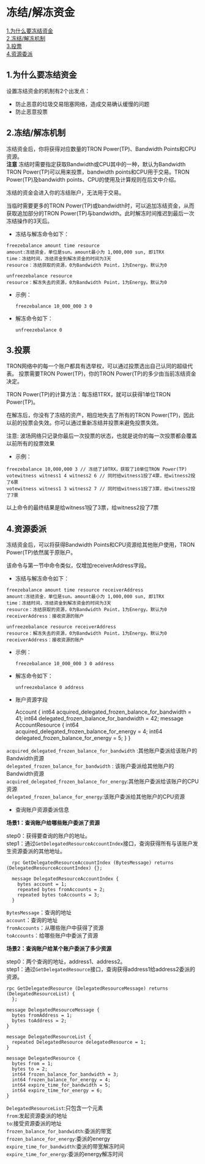# 冻结/解冻资金
[1.为什么要冻结资金](#1) \
[2.冻结/解冻机制](#2) \
[3.投票](#3) \
[4.资源委派](#4)

## <h2 id="1">1.为什么要冻结资金</h2>  

设置冻结资金的机制有2个出发点：
+ 防止恶意的垃圾交易阻塞网络，造成交易确认缓慢的问题
+ 防止恶意投票


## <h2 id="2">2.冻结/解冻机制</h2>  

冻结资金后，你将获得对应数量的TRON Power(TP)、Bandwidth Points和CPU资源。   
**注意** 冻结时需要指定获取Bandwidth或CPU其中的一种，默认为Bandwidth
TRON Power(TP)可以用来投票，bandwidth points和CPU用于交易。TRON Power(TP)及bandwidth points、CPU的使用及计算规则在后文中介绍。

冻结的资金会进入你的冻结账户，无法用于交易。

当临时需要更多的TRON Power(TP)或bandwidth时，可以追加冻结资金，从而获取追加部分的TRON Power(TP)与bandwidth。此时解冻时间推迟到最后一次冻结操作的3天后。

+ 冻结与解冻命令如下：

```
freezebalance amount time resource
amount:冻结资金，单位是sun。amount最小为 1,000,000 sun, 即1TRX
time：冻结时间，冻结资金到解冻资金的时间为3天
resource：冻结获取的资源，0为Bandwidth Point，1为Energy。默认为0

unfreezebalance resource
resource：解冻失去的资源，0为Bandwidth Point，1为Energy。默认为0
```

+ 示例：

    `freezebalance 10_000_000 3 0`

+ 解冻命令如下：

    `unfreezebalance 0`

## <h2 id="2">3.投票</h2>  

TRON网络中的每一个账户都具有选举权，可以通过投票选出自己认同的超级代表。 投票需要TRON Power(TP)，你的TRON Power(TP)的多少由当前冻结资金决定。

TRON Power(TP)的计算方法：每冻结1TRX，就可以获得1单位TRON Power(TP)。

在解冻后，你没有了冻结的资产，相应地失去了所有的TRON Power(TP)，因此以前的投票会失效。你可以通过重新冻结并投票来避免投票失效。

注意: 波场网络只记录你最后一次投票的状态，也就是说你的每一次投票都会覆盖以前所有的投票效果

+ 示例：

```
freezebalance 10,000,000 3 // 冻结了10TRX，获取了10单位TRON Power(TP)
votewitness witness1 4 witness2 6 // 同时给witness1投了4票，给witness2投了6票
votewitness witness1 3 witness2 7 // 同时给witness1投了3票，给witness2投了7票
```

以上命令的最终结果是给witness1投了3票，给witness2投了7票

## <h2 id="4">4.资源委派</h2>   

冻结资金后，可以将获得Bandwidth Points和CPU资源给其他账户使用，TRON Power(TP)依然属于原账户。 

该命令与第一节中命令类似，仅增加receiverAddress字段。
+ 冻结与解冻命令如下：

```
freezebalance amount time resource receiverAddress
amount:冻结资金，单位是sun。amount最小为 1,000,000 sun, 即1TRX
time：冻结时间，冻结资金到解冻资金的时间为3天
resource：冻结获取的资源，0为Bandwidth Point，1为Energy。默认为0
receiverAddress：接收资源的账户

unfreezebalance resource receiverAddress
resource：解冻失去的资源，0为Bandwidth Point，1为Energy。默认为0
receiverAddress：接收资源的账户

```

+ 示例：

    `freezebalance 10_000_000 3 0 address`

+ 解冻命令如下：

    `unfreezebalance 0 address`
    
+ 账户资源字段

   
     
     Account  { 
      int64 acquired_delegated_frozen_balance_for_bandwidth = 41; 
      int64 delegated_frozen_balance_for_bandwidth = 42;
      message AccountResource { 
        int64 acquired_delegated_frozen_balance_for_energy = 4; 
        int64 delegated_frozen_balance_for_energy = 5;
        } 
      }
     
    
`acquired_delegated_frozen_balance_for_bandwidth`  :其他账户委派给该账户的Bandwidth资源  \
`delegated_frozen_balance_for_bandwidth`  :  该账户委派给其他账户的Bandwidth资源\
`acquired_delegated_frozen_balance_for_energy`:其他账户委派给该账户的CPU资源\
`delegated_frozen_balance_for_energy`:该账户委派给其他账户的CPU资源

+ 查询账户资源委派信息

**场景1：查询账户给哪些账户委派了资源**

step0：获得要查询的账户的地址。\
step1：通过`GetDelegatedResourceAccountIndex`接口，查询获得所有与该账户发生资源委派的其他地址。

      rpc GetDelegatedResourceAccountIndex (BytesMessage) returns (DelegatedResourceAccountIndex) {};
      
      message DelegatedResourceAccountIndex {
        bytes account = 1;
        repeated bytes fromAccounts = 2;
        repeated bytes toAccounts = 3;
      }
      
`BytesMessage`：查询的地址 \
`account`：查询的地址 \
`fromAccounts`：从哪些账户中获得了资源 \
`toAccounts`：给哪些账户中委派了资源
       

**场景2：查询账户给某个账户委派了多少资源**      

step0：两个查询的地址，address1、address2。\
step1：通过`GetDelegatedResource`接口，查询获得address1给address2委派的资源。

    rpc GetDelegatedResource (DelegatedResourceMessage) returns (DelegatedResourceList) {
      };
      
    message DelegatedResourceMessage {
      bytes fromAddress = 1;
      bytes toAddress = 2;
    }
      
    message DelegatedResourceList {
      repeated DelegatedResource delegatedResource = 1;
    }
    
    message DelegatedResource {
      bytes from = 1;
      bytes to = 2;
      int64 frozen_balance_for_bandwidth = 3;
      int64 frozen_balance_for_energy = 4;
      int64 expire_time_for_bandwidth = 5;
      int64 expire_time_for_energy = 6;
    }
    
`DelegatedResourceList`:只包含一个元素 \
`from`:发起资源委派的地址\
`to`:接受资源委派的地址\
`frozen_balance_for_bandwidth`:委派的带宽\
`frozen_balance_for_energy`:委派的energy\
`expire_time_for_bandwidth`:委派的带宽解冻时间\
`expire_time_for_energy`:委派的energy解冻时间

      
